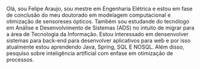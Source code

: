 Olá, sou Felipe Araujo, sou mestre em Engenharia Elétrica e estou em fase de conclusão do meu doutorado em modelagem computacional e otimização de sensoreses ópticos. Também sou estudande do tecnólogo em Análise e Desenvolvimento de Sistemas (ADS) no intuito de migrar para a área de Tecnologia da Informação. Estou interessado em densenvolver sistemas para back-end para desenvolver aplicativos para web e por isso atualmente estou aprendendo Java, Spring, SQL E NOSQL. Além disso, pesquiso sobre inteligência artificial com enfase em otimização de processos.

